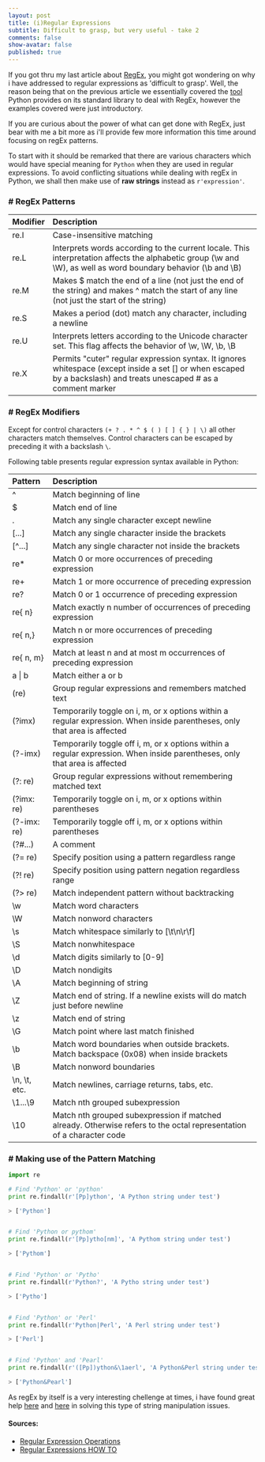 ```yaml
---
layout: post
title: (i)Regular Expressions
subtitle: Difficult to grasp, but very useful - take 2
comments: false
show-avatar: false
published: true
---
```


If you got thru my last article about <a href='http://hpsilva.io/2015-12-12-regular-expressions/'>RegEx</a>, you might got wondering on why i have addressed to regular expressions as 'difficult to grasp'.
Well, the reason being that on the previous article we essentially covered the <a href='https://docs.python.org/2/library/re.html'>tool</a> Python provides on its standard library to deal with RegEx, however the examples covered were just introductory.

If you are curious about the power of what can get done with RegEx, just bear with me a bit more as i'll provide few more information this time around focusing on regEx patterns.

To start with it should be remarked that there are various characters which would have special meaning for `Python` when they are used in regular expressions. 
To avoid conflicting situations while dealing with regEx in Python, we shall then make use of **raw strings** instead as `r'expression'`.

### # RegEx Patterns

|Modifier|Description|
|:-|:-|
|re.I|Case-insensitive matching|
|re.L|Interprets words according to the current locale. This interpretation affects the alphabetic group (\w and \W), as well as word boundary behavior (\b and \B)|
|re.M|Makes $ match the end of a line (not just the end of the string) and makes ^ match the start of any line (not just the start of the string)|
|re.S|Makes a period (dot) match any character, including a newline|
|re.U|Interprets letters according to the Unicode character set. This flag affects the behavior of \w, \W, \b, \B|
|re.X|Permits "cuter" regular expression syntax. It ignores whitespace (except inside a set [] or when escaped by a backslash) and treats unescaped # as a comment marker|

### # RegEx Modifiers
Except for control characters `(+ ? . * ^ $ ( ) [ ] { } | \)` all other characters match themselves. Control characters can be escaped by preceding it with a backslash `\`.

Following table presents regular expression syntax available in Python:

|Pattern|Description|
|:-|:-|
|^|Match beginning of line|
|$|Match end of line|
|.|Match any single character except newline|
|[...]|Match any single character inside the brackets|
|[^...]|Match any single character not inside the brackets|
|re*|Match 0 or more occurrences of preceding expression|
|re+|Match 1 or more occurrence of preceding expression|
|re?|Match 0 or 1 occurrence of preceding expression|
|re{ n}|Match exactly n number of occurrences of preceding expression|
|re{ n,}|Match n or more occurrences of preceding expression|
|re{ n, m}|Match at least n and at most m occurrences of preceding expression|
|a \| b|Match either a or b|
|(re)	|Group regular expressions and remembers matched text|
|(?imx)|Temporarily toggle on i, m, or x options within a regular expression. When inside parentheses, only that area is affected|
|(?-imx)|Temporarily toggle off i, m, or x options within a regular expression. When inside parentheses, only that area is affected|
|(?: re)|Group regular expressions without remembering matched text|
|(?imx: re)|Temporarily toggle on i, m, or x options within parentheses|
|(?-imx: re)|Temporarily toggle off i, m, or x options within parentheses|
|(?#...)|A comment|
|(?= re)|Specify position using a pattern regardless range|
|(?! re)|Specify position using pattern negation regardless range|
|(?> re)|Match independent pattern without backtracking|
|\w|Match word characters|
|\W|Match nonword characters|
|\s|Match whitespace similarly to [\t\n\r\f]|
|\S|Match nonwhitespace|
|\d|Match digits similarly to [0-9]|
|\D|Match nondigits|
|\A|Match beginning of string|
|\Z|Match end of string. If a newline exists will do match just before newline|
|\z|Match end of string|
|\G|Match point where last match finished|
|\b|Match word boundaries when outside brackets. Match backspace (0x08) when inside brackets|
|\B|Match nonword boundaries|
|\n, \t, etc.|Match newlines, carriage returns, tabs, etc.|
|\1...\9|Match nth grouped subexpression|
|\10|Match nth grouped subexpression if matched already. Otherwise refers to the octal representation of a character code|

### # Making use of the Pattern Matching
```python
import re

# Find 'Python' or 'python'
print re.findall(r'[Pp]ython', 'A Python string under test')

> ['Python']


# Find 'Python or pythom'
print re.findall(r'[Pp]ytho[nm]', 'A Pythom string under test')

> ['Pythom']


# Find 'Python' or 'Pytho'
print re.findall(r'Python?', 'A Pytho string under test')

> ['Pytho']


# Find 'Python' or 'Perl'
print re.findall(r'Python|Perl', 'A Perl string under test')

> ['Perl']


# Find 'Python' and 'Pearl'
print re.findall(r'([Pp])ython&\1aerl', 'A Python&Perl string under test')

> ['Python&Pearl']
```

As regEx by itself is a very interesting chellenge at times, i have found great help <a href='http://pythex.org/'>here</a> and <a href='https://www.regexone.com/lesson/introduction_abcs'>here</a> in solving this type of string manipulation issues.


#### Sources:

* <a href='https://docs.python.org/2/library/re.html'>Regular Expression Operations</a>
* <a href='https://docs.python.org/2/howto/regex.html#regex-howto'>Regular Expressions HOW TO</a>
